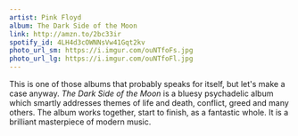 ```yaml
---
artist: Pink Floyd
album: The Dark Side of the Moon
link: http://amzn.to/2bc33ir
spotify_id: 4LH4d3cOWNNsVw41Gqt2kv
photo_url_sm: https://i.imgur.com/ouNTfoFs.jpg
photo_url_lg: https://i.imgur.com/ouNTfoFl.jpg
---
```

This is one of those albums that probably speaks for itself, but let's make a case anyway. _The Dark Side of the Moon_ is a bluesy psychadelic album which smartly addresses themes of life and death, conflict, greed and many others. The album works together, start to finish, as a fantastic whole. It is a brilliant masterpiece of modern music.
